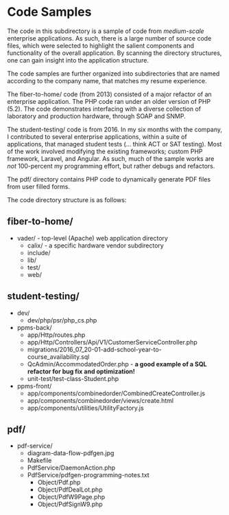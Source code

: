 # Code Samples

The code in this subdirectory is a sample of code from _medium-scale_ enterprise applications.
As such, there is a large number of source code files, which were selected to highlight the
salient components and functionality of the overall application. By scanning the directory structures, one can gain insight into the application structure.

The code samples are further organized into subdirectories that are named according to the company name, that matches my resume experience.

The fiber-to-home/ code (from 2013) consisted of a major refactor of an enterprise application.
The PHP code ran under an older version of PHP (5.2). The code demonstrates interfacing with a diverse collection of laboratory and production hardware, through SOAP and SNMP.

The student-testing/ code is from 2016.
In my six months with the company, I contributed to several enterprise applications, within a suite of applications, that
managed student tests (... think ACT or SAT testing).
Most of the work involved modifying the existing frameworks; custom PHP framework, Laravel, and Angular.
As such, much of the sample works are *not* 100-percent my programming effort, but rather debugs and refactors.

The pdf/ directory contains PHP code to dynamically generate PDF files from user filled forms.

The code directory structure is as follows:

fiber-to-home/
-------------------------------------------------------
- vader/ - top-level (Apache) web application directory
    - calix/ - a specific hardware vendor subdirectory
    - include/
    - lib/
    - test/
    * web/

student-testing/
-------------------------------------------------------
- dev/
    - dev/php/psr/php_cs.php
- ppms-back/
    - app/Http/routes.php
    - app/Http/Controllers/Api/V1/CustomerServiceController.php
    - migrations/2016_07_20-01-add-school-year-to-course_availability.sql
    - QcAdmin/AccommodatedOrder.php - **a good example of a SQL refactor for bug fix and optimization!**
    - unit-test/test-class-Student.php
- ppms-front/
    - app/components/combinedorder/CombinedCreateController.js
    - app/components/combinedorder/views/create.html
    - app/components/utilities/UtilityFactory.js

pdf/
-------------------------------------------------------
- pdf-service/
    - diagram-data-flow-pdfgen.jpg
    - Makefile
    - PdfService/DaemonAction.php
    - PdfService/pdfgen-programming-notes.txt
        - Object/Pdf.php
        - Object/PdfDealLot.php
        - Object/PdfW9Page.php
        - Object/PdfSignW9.php

